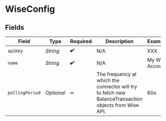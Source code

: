 # WiseConfig


## Fields

| Field                                                                                                 | Type                                                                                                  | Required                                                                                              | Description                                                                                           | Example                                                                                               |
| ----------------------------------------------------------------------------------------------------- | ----------------------------------------------------------------------------------------------------- | ----------------------------------------------------------------------------------------------------- | ----------------------------------------------------------------------------------------------------- | ----------------------------------------------------------------------------------------------------- |
| `apiKey`                                                                                              | *String*                                                                                              | :heavy_check_mark:                                                                                    | N/A                                                                                                   | XXX                                                                                                   |
| `name`                                                                                                | *String*                                                                                              | :heavy_check_mark:                                                                                    | N/A                                                                                                   | My Wise Account                                                                                       |
| `pollingPeriod`                                                                                       | *Optional<String>*                                                                                    | :heavy_minus_sign:                                                                                    | The frequency at which the connector will try to fetch new BalanceTransaction objects from Wise API.<br/> | 60s                                                                                                   |
